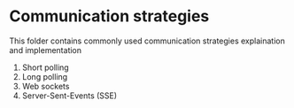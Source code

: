 # Communication strategies

This folder contains commonly used communication strategies explaination and implementation
1. Short polling
2. Long polling
3. Web sockets
4. Server-Sent-Events (SSE)
